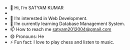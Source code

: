 - 👋 Hi, I’m SATYAM KUMAR
- 
- 👀 I’m interested in Web Development.
- 🌱 I’m currently learning Database Management System.
- 📫 How to reach me satyam2012004@gmail.com
- 😄 Pronouns: He
- ⚡ Fun fact:  I love to play chess and listen to music.

<!---
SatyamKumar98/SatyamKumar98 is a ✨ special ✨ repository because its `README.md` (this file) appears on your GitHub profile.
You can click the Preview link to take a look at your changes.
--->
